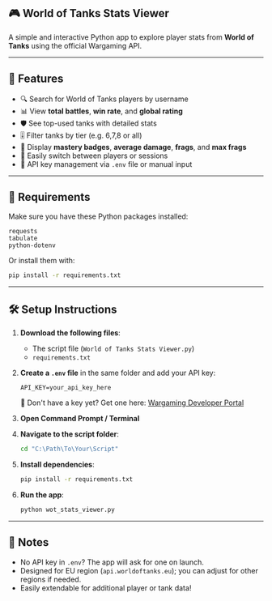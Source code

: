 ## 🎮 World of Tanks Stats Viewer

A simple and interactive Python app to explore player stats from **World of Tanks** using the official Wargaming API.
  
---

## 🎯 Features

- 🔍 Search for World of Tanks players by username  
- 📊 View **total battles**, **win rate**, and **global rating**  
- 🛡️ See top-used tanks with detailed stats  
- 🎚️ Filter tanks by tier (e.g. 6,7,8 or all)  
- 🏅 Display **mastery badges**, **average damage**, **frags**, and **max frags**  
- 🔄 Easily switch between players or sessions  
- 🔐 API key management via `.env` file or manual input
  
---

## 🧪 Requirements

Make sure you have these Python packages installed:

```
requests  
tabulate  
python-dotenv
```

Or install them with:

```bash
pip install -r requirements.txt
```
  
---

## 🛠️ Setup Instructions

1. **Download the following files**:
   - The script file (`World of Tanks Stats Viewer.py`)
   - `requirements.txt`

2. **Create a `.env` file** in the same folder and add your API key:

   ```env
   API_KEY=your_api_key_here
   ```

   🔑 Don't have a key yet? Get one here: [Wargaming Developer Portal](https://developers.wargaming.net/)

3. **Open Command Prompt / Terminal**

4. **Navigate to the script folder**:

   ```bash
   cd "C:\Path\To\Your\Script"
   ```

5. **Install dependencies**:

   ```bash
   pip install -r requirements.txt
   ```

6. **Run the app**:

   ```bash
   python wot_stats_viewer.py
   ```

---

## 💬 Notes

- No API key in `.env`? The app will ask for one on launch.
- Designed for EU region (`api.worldoftanks.eu`); you can adjust for other regions if needed.
- Easily extendable for additional player or tank data! 
